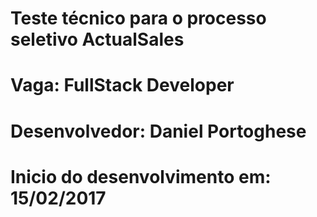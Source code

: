 # Teste técnico para o processo seletivo ActualSales
# Vaga: FullStack Developer
# Desenvolvedor: Daniel Portoghese
# Inicio do desenvolvimento em: 15/02/2017
